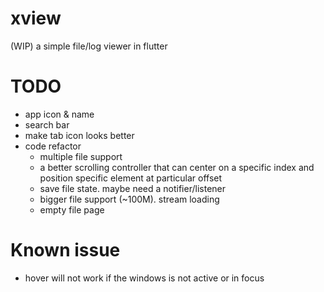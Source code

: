 # xview

(WIP) a simple file/log viewer in flutter

# TODO

- app icon & name
- search bar
- make tab icon looks better
- code refactor
  - multiple file support
  - a better scrolling controller that can center on a specific index and position specific element at particular offset
  - save file state. maybe need a notifier/listener
  - bigger file support (~100M). stream loading
  - empty file page

# Known issue

- hover will not work if the windows is not active or in focus
